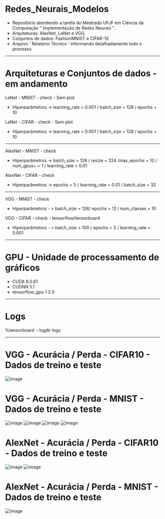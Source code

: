 # Redes_Neurais_Modelos
* Repositório atendendo a tarefa do Mestrado UFJF em Ciência da Computação " Implementação de Redes Neurais ".
* Arquiteturas: AlexNet, LeNet e VGG.
* Conjuntos de dados: FashionMNIST e CIFAR-10
* Arquivo ' Relatório Técnico ' informando detalhadamente todo o processo.


------ 

# Arquiteturas e Conjuntos de dados - em andamento

LeNet - MNIST - check - Sem plot
* Hiperparâmetros -> learning_rate = 0.001 / batch_size = 128 / epochs = 10

LeNet - CIFAR - check - Sem plot
* Hiperparãmetros ->  learning_rate = 0.001 / batch_size = 128 / epochs = 10


-----

AlexNet - MNIST - check
* Hiperparâmetros -> batch_size = 128 / resize = 224 /max_epochs = 10 / num_gpus= = 1 / learning_rate = 0.01
    
AlexNet - CIFAR - check
* Hiperparâmetros -> epochs = 5 / learning_rate = 0.01 / batch_size = 32

------

VGG - MNIST - check
* Hiperparâmetros - > batch_size = 128/ epochs = 12 / num_classes = 10
  
VGG - CIFAR - check - tensorflow/tensorboard
* Hiperparâmetros - > batch_size = 100 / epochs = 3 / learning_rate = 0.001 

-----

# GPU - Unidade de processamento de gráficos
* CUDA 8.0.61
* CUDNN 5.1
* tensorflow_gpu 1.2.0

------

# Logs
%tensorboard --logdir logs

------

# VGG - Acurácia / Perda - CIFAR10 - Dados de treino e teste

![image](https://github.com/Bmartins25/Redes_Neurais_Modelos/assets/42076192/a86afaee-28b4-4741-afd7-e86aa58722b1)

# VGG - Acurácia / Perda - MNIST - Dados de treino e teste

![image](https://github.com/Bmartins25/Redes_Neurais_Modelos/assets/42076192/693b31d1-45a7-4286-ad95-b8e685afe324)
![image](https://github.com/Bmartins25/Redes_Neurais_Modelos/assets/42076192/91756a78-8f38-495d-bef2-db8323af2109)
![image](https://github.com/Bmartins25/Redes_Neurais_Modelos/assets/42076192/2d742abb-6cad-4302-b025-4e2efc008432)
![image](https://github.com/Bmartins25/Redes_Neurais_Modelos/assets/42076192/be41be85-55da-48b3-9ccd-4b67fb314142)





# AlexNet - Acurácia / Perda - CIFAR10  - Dados de treino e teste

![image](https://github.com/Bmartins25/Redes_Neurais_Modelos/assets/42076192/d4508e32-11f7-4021-8645-b0b11cc0009d)
![image](https://github.com/Bmartins25/Redes_Neurais_Modelos/assets/42076192/f11a4521-31ca-4046-b4e2-e807f78ace38)



# AlexNet - Acurácia / Perda - MNIST  - Dados de treino e teste

![image](https://github.com/Bmartins25/Redes_Neurais_Modelos/assets/42076192/ed62fb1f-3e53-4500-912b-88af8d2c6c51)





